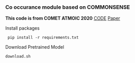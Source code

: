 ### Co occurance module based on COMMONSENSE

**This code is from COMET ATMOIC 2020**
[CODE](https://github.com/allenai/comet-atomic-2020)
[Paper](https://arxiv.org/abs/2010.05953)


Install packages
```
 pip install -r requirements.txt
```

Download Pretrained Model
```
download.sh
```